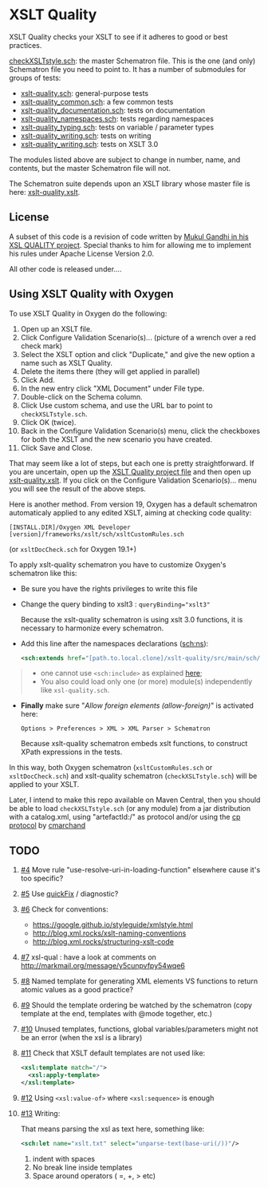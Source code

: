 # XSLT Quality

XSLT Quality checks your XSLT to see if it adheres to good or best practices.

[checkXSLTstyle.sch](src/main/sch/checkXSLTstyle.sch): the master Schematron file. This is the one (and only) Schematron file you need to point to. It has a number of submodules for groups of tests:
- [xslt-quality.sch](src/main/sch/module/xslt-quality.sch): general-purpose tests
- [xslt-quality_common.sch](src/main/sch/module/xslt-quality_common.sch): a few common tests
- [xslt-quality_documentation.sch](src/main/sch/module/xslt-quality_documentation.sch): tests on documentation
- [xslt-quality_namespaces.sch](src/main/sch/module/xslt-quality_namespaces.sch): tests regarding namespaces
- [xslt-quality_typing.sch](src/main/sch/module/xslt-quality_typing.sch): tests on variable / parameter types 
- [xslt-quality_writing.sch](src/main/sch/module/xslt-quality_writing.sch): tests on writing
- [xslt-quality_writing.sch](src/main/sch/module/xslt-quality_writing.sch): tests on XSLT 3.0

The modules listed above are subject to change in number, name, and contents, but the master Schematron file will not.

The Schematron suite depends upon an XSLT library whose master file is here: 
[xslt-quality.xslt](src/main/xsl/xslt-quality.xsl).

## License

A subset of this code is a revision of code written by [Mukul Gandhi in his XSL QUALITY project](http://gandhimukul.tripod.com/xslt/xslquality.html). Special thanks to him for allowing me to implement his rules under Apache License Version 2.0.

All other code is released under....

## Using XSLT Quality with Oxygen

To use XSLT Quality in Oxygen do the following:

1. Open up an XSLT file.
1. Click Configure Validation Scenario(s)... (picture of a wrench over a red check mark)
1. Select the XSLT option and click "Duplicate," and give the new option a name such as XSLT Quality.
1. Delete the items there (they will get applied in parallel)
1. Click Add.
1. In the new entry click "XML Document" under File type.
1. Double-click on the Schema column.
1. Click Use custom schema, and use the URL bar to point to `checkXSLTstyle.sch`.
1. Click OK (twice).
1. Back in the Configure Validation Scenario(s) menu, click the checkboxes for both the XSLT and the new scenario you have created.
1. Click Save and Close.

That may seem like a lot of steps, but each one is pretty straightforward. If you are uncertain, open up the [XSLT Quality project file](xslt-quality.xpr) and then open up [xslt-quality.xslt](src/main/xsl/xslt-quality.xsl). If you click on the Configure Validation Scenario(s)... menu you will see the result of the above steps.

Here is another method. From version 19, Oxygen has a default schematron automaticaly applied to any edited XSLT, aiming at checking code quality:

`[INSTALL.DIR]/Oxygen XML Developer [version]/frameworks/xslt/sch/xsltCustomRules.sch`

(or `xsltDocCheck.sch` for Oxygen 19.1+)

To apply xslt-quality schematron you have to customize Oxygen's schematron like this:

- Be sure you have the rights privileges to write this file
 
- Change the query binding to xslt3 : `queryBinding="xslt3"`
 
    Because the xslt-quality schematron is using xslt 3.0 functions, it is necessary to harmonize every schematron.

- Add this line after the namespaces declarations (<sch:ns>): 

    ```xml
    <sch:extends href="[path.to.local.clone]/xslt-quality/src/main/sch/checkXSLTstyle.sch"/>
    ```
    
> - one cannot use `<sch:include>` as explained [here](https://www.oxygenxml.com/forum/topic6804.html);
> - You also could load only one (or more) module(s) independently like `xsl-quality.sch`.

- **Finally** make sure "*Allow foreign elements (allow-foreign)*" is activated here: 
    
    `Options > Preferences > XML > XML Parser > Schematron` 

    Because xslt-quality schematron embeds xslt functions, to construct XPath expressions in the tests.

In this way, both Oxygen schematron (`xsltCustomRules.sch` or `xsltDocCheck.sch`) and xslt-quality schematron (`checkXSLTstyle.sch`) will be applied to your XSLT.

Later, I intend to make this repo available on Maven Central, then you should be able to load `checkXSLTstyle.sch` (or any module) from a jar distribution with a catalog.xml, using "artefactId:/" as protocol and/or using the 
[cp protocol](https://github.com/cmarchand/cp-protocol) by [cmarchand](https://github.com/cmarchand)

## TODO

1. [#4](https://github.com/mricaud/xslt-quality/issues/4) Move rule "use-resolve-uri-in-loading-function" elsewhere cause it's too specific?
1. [#5](https://github.com/mricaud/xslt-quality/issues/5) Use [quickFix](http://www.schematron-quickfix.com/quickFix/guide.html) / diagnostic?
1. [#6](https://github.com/mricaud/xslt-quality/issues/6) Check for conventions: 
    - https://google.github.io/styleguide/xmlstyle.html
    - http://blog.xml.rocks/xslt-naming-conventions
    - http://blog.xml.rocks/structuring-xslt-code
1. [#7](https://github.com/mricaud/xslt-quality/issues/7) xsl-qual : have a look at comments on http://markmail.org/message/y5cunpvfpy54wqe6
1. [#8](https://github.com/mricaud/xslt-quality/issues/8) Named template for generating XML elements VS functions to return atomic values as a good practice?
1. [#9](https://github.com/mricaud/xslt-quality/issues/9) Should the template ordering be watched by the schematron (copy template at the end, templates with @mode together, etc.)
1. [#10](https://github.com/mricaud/xslt-quality/issues/10) Unused templates, functions, global variables/parameters might not be an error (when the xsl is a library)
1. [#11](https://github.com/mricaud/xslt-quality/issues/11) Check that XSLT default templates are not used like:

    ```xml 
    <xsl:template match="/">
      <xsl:apply-template>
    </xsl:template>
    ```

1. [#12](https://github.com/mricaud/xslt-quality/issues/12) Using `<xsl:value-of>` where `<xsl:sequence>` is enough
1. [#13](https://github.com/mricaud/xslt-quality/issues/13) Writing:

   That means parsing the xsl as text here, something like:
   
    ```xml 
    <sch:let name="xslt.txt" select="unparse-text(base-uri(/))"/>
    ```
   
    1. indent with spaces 
    1. No break line inside templates
    1. Space around operators ( =, +, > etc)
